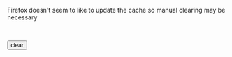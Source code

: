 
Firefox doesn't seem to like to update the cache so manual clearing may be necessary

<br>

<button
onclick = "
if ('serviceWorker' in navigator) {
navigator.serviceWorker
.getRegistrations()
.then(function (registrations) {
    for (let registration of registrations) {
        registration.unregister()
    }
})
}else{
    console.log('serviceWorker not in navigator')
}
window.location.reload(true) // works in firefox
window.location.reload() // just reloads in other browsers
">clear</button>
